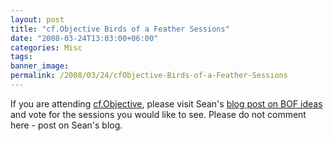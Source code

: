 ```yaml
---
layout: post
title: "cf.Objective Birds of a Feather Sessions"
date: "2008-03-24T13:03:00+06:00"
categories: Misc 
tags: 
banner_image: 
permalink: /2008/03/24/cfObjective-Birds-of-a-Feather-Sessions
---
```


If you are attending <a href="http://www.cfobjective.com">cf.Objective</a>, please visit Sean's <a href="http://corfield.org/blog/index.cfm/do/blog.entry/entry/cfObjective_2008__More_BOF_suggestions">blog post on BOF ideas</a> and vote for the sessions you would like to see. Please do not comment here - post on Sean's blog.